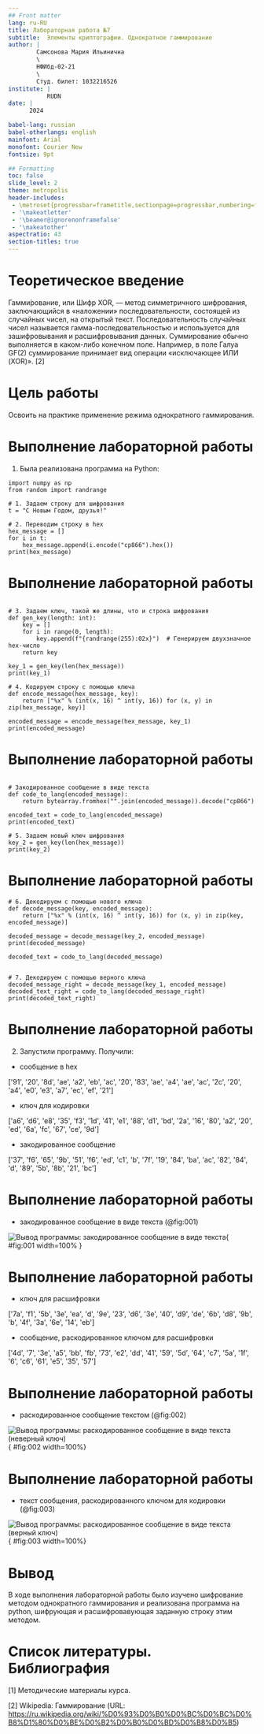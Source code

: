 ```yaml
---
## Front matter
lang: ru-RU
title: Лабораторная работа №7
subtitle:  Элементы криптографии. Однократное гаммирование
author: |
        Самсонова Мария Ильинична
        \        
        НФИбд-02-21
        \
        Студ. билет: 1032216526
institute: |
           RUDN
date: | 
      2024

babel-lang: russian
babel-otherlangs: english
mainfont: Arial
monofont: Courier New
fontsize: 9pt

## Formatting
toc: false
slide_level: 2
theme: metropolis
header-includes: 
 - \metroset{progressbar=frametitle,sectionpage=progressbar,numbering=fraction}
 - '\makeatletter'
 - '\beamer@ignorenonframefalse'
 - '\makeatother'
aspectratio: 43
section-titles: true
---
```


# Теоретическое введение

Гамми́рование, или Шифр XOR, — метод симметричного шифрования, заключающийся в «наложении» последовательности, состоящей из случайных чисел, на открытый текст. Последовательность случайных чисел называется гамма-последовательностью и используется для зашифровывания и расшифровывания данных. Суммирование обычно выполняется в каком-либо конечном поле. Например, в поле Галуа GF(2) суммирование принимает вид операции «исключающее ИЛИ (XOR)». [2]


# Цель работы

Освоить на практике применение режима однократного гаммирования.

# Выполнение лабораторной работы

1. Была реализована программа на Python:

```
import numpy as np
from random import randrange

# 1. Задаем строку для шифрования
t = "С Новым Годом, друзья!"

# 2. Переводим строку в hex
hex_message = []
for i in t:
    hex_message.append(i.encode("cp866").hex())
print(hex_message)

```
# Выполнение лабораторной работы
```

# 3. Задаем ключ, такой же длины, что и строка шифрования
def gen_key(length: int):
    key = []
    for i in range(0, length):
        key.append(f"{randrange(255):02x}")  # Генерируем двухзначное hex-число
    return key

key_1 = gen_key(len(hex_message))
print(key_1)

# 4. Кодируем строку с помощью ключа
def encode_message(hex_message, key):
    return ["%x" % (int(x, 16) ^ int(y, 16)) for (x, y) in zip(hex_message, key)]

encoded_message = encode_message(hex_message, key_1)
print(encoded_message)
```

# Выполнение лабораторной работы

```

# Закодированное сообщение в виде текста
def code_to_lang(encoded_message):
    return bytearray.fromhex("".join(encoded_message)).decode("cp866")

encoded_text = code_to_lang(encoded_message)
print(encoded_text)

# 5. Задаем новый ключ шифрования
key_2 = gen_key(len(hex_message))
print(key_2)

```

# Выполнение лабораторной работы

```
# 6. Декодируем с помощью нового ключа
def decode_message(key, encoded_message):
    return ["%x" % (int(x, 16) ^ int(y, 16)) for (x, y) in zip(key, encoded_message)]

decoded_message = decode_message(key_2, encoded_message)
print(decoded_message)

decoded_text = code_to_lang(decoded_message)


# 7. Декодируем с помощью верного ключа
decoded_message_right = decode_message(key_1, encoded_message)
decoded_text_right = code_to_lang(decoded_message_right)
print(decoded_text_right)

```

# Выполнение лабораторной работы

2. Запустили программу. Получили:

- сообщение в hex

['91', '20', '8d', 'ae', 'a2', 'eb', 'ac', '20', '83', 'ae', 'a4', 'ae', 'ac', '2c', '20', 'a4', 'e0', 'e3', 'a7', 'ec', 'ef', '21']

- ключ для кодировки

['a6', 'd6', 'e8', '35', 'f3', '1d', '41', 'e1', '88', 'd1', 'bd', '2a', '16', '80', 'a2', '20', 'ed', '6a', 'fc', '67', 'ce', '9d']

- закодированное сообщение

['37', 'f6', '65', '9b', '51', 'f6', 'ed', 'c1', 'b', '7f', '19', '84', 'ba', 'ac', '82', '84', 'd', '89', '5b', '8b', '21', 'bc']

# Выполнение лабораторной работы

- закодированное сообщение в виде текста  (@fig:001)

![Вывод программы: закодированное сообщение в виде текста](image/1.PNG){ #fig:001 width=100% }

# Выполнение лабораторной работы

- ключ для расшифровки

['7a', 'f1', '5b', '3e', 'ea', 'd', '9e', '23', 'd6', '3e', '40', 'd9', 'de', '6b', 'd8', '9b', 'b', '4f', '3a', '6e', '14', 'eb']

- сообщение, раскодированное ключом для расшифровки

['4d', '7', '3e', 'a5', 'bb', 'fb', '73', 'e2', 'dd', '41', '59', '5d', '64', 'c7', '5a', '1f', '6', 'c6', '61', 'e5', '35', '57']

# Выполнение лабораторной работы

- раскодированное сообщение текстом (@fig:002)

![Вывод программы: раскодированное сообщение в виде текста (неверный ключ)](image/2.PNG){ #fig:002 width=100%}

# Выполнение лабораторной работы

- текст сообщения, раскодированного ключом для кодировки  (@fig:003)

![Вывод программы: раскодированное сообщение в виде текста (верный ключ)](image/3.PNG){ #fig:003 width=100%}


# Вывод

В ходе выполнения лабораторной работы было изучено шифрование методом однократного гаммирования и реализована программа на python, шифрующая и расшифровавующая заданную строку этим методом.


# Список литературы. Библиография

[1] Методические материалы курса.

[2] Wikipedia: Гаммирование (URL: https://ru.wikipedia.org/wiki/%D0%93%D0%B0%D0%BC%D0%BC%D0%B8%D1%80%D0%BE%D0%B2%D0%B0%D0%BD%D0%B8%D0%B5)
